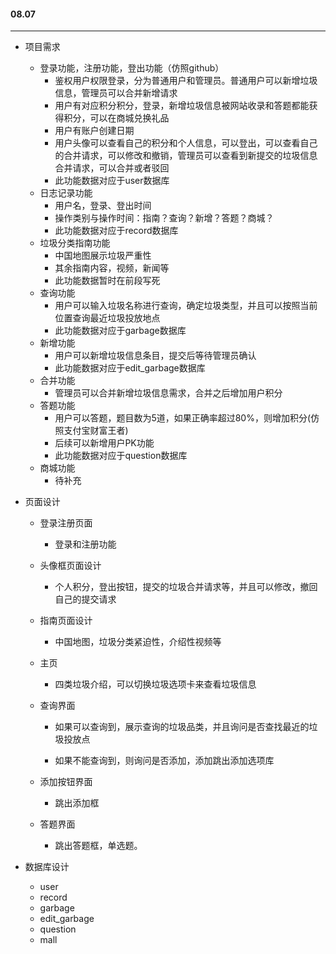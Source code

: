 #### 08.07 

---

- 项目需求

  - 登录功能，注册功能，登出功能（仿照github）
    - 鉴权用户权限登录，分为普通用户和管理员。普通用户可以新增垃圾信息，管理员可以合并新增请求
    - 用户有对应积分积分，登录，新增垃圾信息被网站收录和答题都能获得积分，可以在商城兑换礼品
    - 用户有账户创建日期
    - 用户头像可以查看自己的积分和个人信息，可以登出，可以查看自己的合并请求，可以修改和撤销，管理员可以查看到新提交的垃圾信息合并请求，可以合并或者驳回
    - 此功能数据对应于user数据库
  - 日志记录功能
    - 用户名，登录、登出时间
    - 操作类别与操作时间：指南？查询？新增？答题？商城？
    - 此功能数据对应于record数据库
  - 垃圾分类指南功能
    - 中国地图展示垃圾严重性
    - 其余指南内容，视频，新闻等
    - 此功能数据暂时在前段写死
  - 查询功能
    - 用户可以输入垃圾名称进行查询，确定垃圾类型，并且可以按照当前位置查询最近垃圾投放地点
    - 此功能数据对应于garbage数据库
  - 新增功能
    - 用户可以新增垃圾信息条目，提交后等待管理员确认
    - 此功能数据对应于edit_garbage数据库
  - 合并功能
    - 管理员可以合并新增垃圾信息需求，合并之后增加用户积分
  - 答题功能
    - 用户可以答题，题目数为5道，如果正确率超过80%，则增加积分(仿照支付宝财富王者)
    - 后续可以新增用户PK功能
    - 此功能数据对应于question数据库
  - 商城功能
    - 待补充

- 页面设计

  - 登录注册页面

    - 登录和注册功能

  - 头像框页面设计

    - 个人积分，登出按钮，提交的垃圾合并请求等，并且可以修改，撤回自己的提交请求

  - 指南页面设计

    - 中国地图，垃圾分类紧迫性，介绍性视频等

  - 主页

    - 四类垃圾介绍，可以切换垃圾选项卡来查看垃圾信息

  - 查询界面

    - 如果可以查询到，展示查询的垃圾品类，并且询问是否查找最近的垃圾投放点

    - 如果不能查询到，则询问是否添加，添加跳出添加选项库

  - 添加按钮界面

    - 跳出添加框

  - 答题界面

    - 跳出答题框，单选题。

- 数据库设计

  - user
  - record
  - garbage
  - edit_garbage
  - question
  - mall